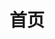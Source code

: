 ---
home: true
title: 首页
heroImage: /img/logo.svg
tagline: 集ts扩展、日志、IOC、应用服务器、数据库ORM等部件的框架
actions:
  - text: 快速上手
    link: /guide
    type: primary
features:
  - title: brisk-ts-extends
    details: typescript扩展：实现运行时类型，装饰器工厂等
  - title: brisk-log
    details: 日志库，实现多级别、多类型、多配置的日志功能
  - title: brisk-ioc
    details: 基于brisk-ts-extends实现的IoC容器
  - title: brisk-controller
    details: 基于koa实现装饰器模式的应用服务器框架
  - title: brisk-orm
    details: 基于mysql实现装饰器模型的ORM框架
  - title: eslint-config-brisk
    details: 通用严格的eslint规范
footer: MIT Licensed | Copyright © <a href="https://www.ruixiaozi.com/" target="_">ruixiaozi</a> | Theme is vuepress | 备案号：<a href="https://beian.miit.gov.cn/" target="_">渝ICP备15006053号-4</a>
footerHtml: true
---